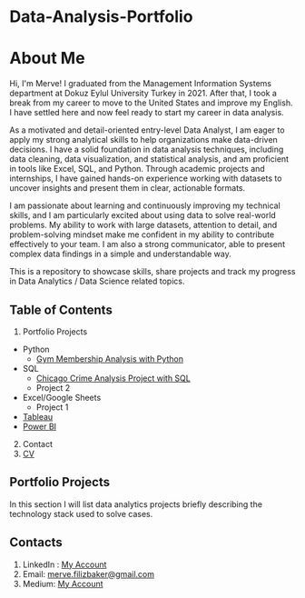 # Data-Analysis-Portfolio
# About Me

Hi, I'm Merve! I graduated from the Management Information Systems department at Dokuz Eylul University Turkey in 2021. After that, I took a break from my career to move to the United States and improve my English. I have settled here and now feel ready to start my career in data analysis.

As a motivated and detail-oriented entry-level Data Analyst, I am eager to apply my strong analytical skills to help organizations make data-driven decisions. I have a solid foundation in data analysis techniques, including data cleaning, data visualization, and statistical analysis, and am proficient in tools like Excel, SQL, and Python. Through academic projects and internships, I have gained hands-on experience working with datasets to uncover insights and present them in clear, actionable formats.

I am passionate about learning and continuously improving my technical skills, and I am particularly excited about using data to solve real-world problems. My ability to work with large datasets, attention to detail, and problem-solving mindset make me confident in my ability to contribute effectively to your team. I am also a strong communicator, able to present complex data findings in a simple and understandable way.

This is a repository to showcase skills, share projects and track my progress in Data Analytics / Data Science related topics.

## Table of Contents

1. Portfolio Projects
   
  - Python
    * [Gym Membership Analysis with Python ](https://github.com/mrvflz/Data-Analysis-Portfolio/blob/main/Gym%20Membership%20Analysis%20with%20Python.ipynb)
  - SQL
    * [Chicago Crime Analysis Project with SQL](https://github.com/mrvflz/Data-Analysis-Portfolio/blob/main/Chicago%20Crime%20Analysis%20Project%20with%20Python%20and%20SQL.ipynb)
    * Project 2  
  - Excel/Google Sheets
    * Project 1
  - [Tableau](https://public.tableau.com/app/profile/merve8068/vizzes)
  - [Power BI](https://medium.com/@mervefiliz.710/job-simulations-data-visualisation-part-2-a263b97051fc)

2. Contact
3. [CV](https://medium.com/@mervefiliz.710/my-resume-81d0bc29d843)

## Portfolio Projects

In this section I will list data analytics projects briefly describing the technology stack used to solve cases.

## Contacts
1. LinkedIn : [My Account](https://www.linkedin.com/in/merve-filiz-baker-a196b1174/)
2. Email: merve.filizbaker@gmail.com
3. Medium: [My Account](https://medium.com/@mervefiliz.710)
   




